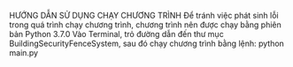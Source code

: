 HƯỚNG DẪN SỬ DỤNG CHẠY CHƯƠNG TRÌNH
Để tránh việc phát sinh lỗi trong quá trình chạy chương trình, chương trình nên được chạy bằng phiên bản Python 3.7.0
Vào Terminal, trỏ đường dẫn đến thư mục BuildingSecurityFenceSystem, sau đó chạy chương trình bằng lệnh: python main.py
